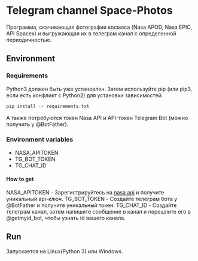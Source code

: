 # Telegram channel Space-Photos

Программа, скачивающая фотографии космоса (Nasa APOD, Nasa EPIC, API Spacex) и выгружающая их в телеграм канал с определенной периодичностью.


## Environment


### Requirements


Python3 должен быть уже установлен. Затем используйте pip (или pip3, если есть конфликт с Python2) для установки зависимостей.


```bash
pip install -r requirements.txt
```
А также потребуются токен Nasa API и API-токен Telegram Bot (можно получить у @BotFather).

### Environment variables

- NASA_APITOKEN
- TG_BOT_TOKEN
- TG_CHAT_ID
 
 
#### How to get

NASA_APITOKEN - Зарегистрируйтесь на [nasa api](https://api.nasa.gov/ "nasa api") и получите уникальный api-ключ.
TG_BOT_TOKEN - Создайте телеграм бота у @BotFather и получите уникальный токен.
TG_CHAT_ID - Создайте телеграм канал, затем напишите сообщение в канал и перешлите его в @getmyid_bot, чтобы узнать id вашего канала.


## Run

Запускается на Linux(Python 3) или Windows.

